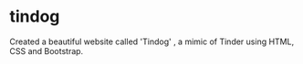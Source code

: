 # tindog
Created a beautiful website called 'Tindog' , a mimic of Tinder using HTML, CSS and Bootstrap.

